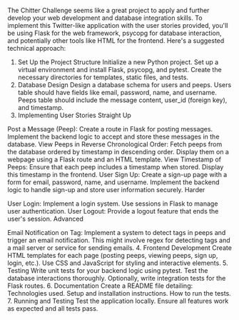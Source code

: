 

The Chitter Challenge seems like a great project to apply and further develop your web development and database integration skills. To implement this Twitter-like application with the user stories provided, you'll be using Flask for the web framework, psycopg for database interaction, and potentially other tools like HTML for the frontend. Here's a suggested technical approach:

1. Set Up the Project Structure
Initialize a new Python project.
Set up a virtual environment and install Flask, psycopg, and pytest.
Create the necessary directories for templates, static files, and tests.
2. Database Design
Design a database schema for users and peeps.
Users table should have fields like email, password, name, and username.
Peeps table should include the message content, user_id (foreign key), and timestamp.
3. Implementing User Stories
Straight Up

Post a Message (Peep):
Create a route in Flask for posting messages.
Implement the backend logic to accept and store these messages in the database.
View Peeps in Reverse Chronological Order:
Fetch peeps from the database ordered by timestamp in descending order.
Display them on a webpage using a Flask route and an HTML template.
View Timestamp of Peeps:
Ensure that each peep includes a timestamp when stored.
Display this timestamp in the frontend.
User Sign Up:
Create a sign-up page with a form for email, password, name, and username.
Implement the backend logic to handle sign-up and store user information securely.
Harder

User Login:
Implement a login system.
Use sessions in Flask to manage user authentication.
User Logout:
Provide a logout feature that ends the user's session.
Advanced

Email Notification on Tag:
Implement a system to detect tags in peeps and trigger an email notification.
This might involve regex for detecting tags and a mail server or service for sending emails.
4. Frontend Development
Create HTML templates for each page (posting peeps, viewing peeps, sign up, login, etc.).
Use CSS and JavaScript for styling and interactive elements.
5. Testing
Write unit tests for your backend logic using pytest.
Test the database interactions thoroughly.
Optionally, write integration tests for the Flask routes.
6. Documentation
Create a README file detailing:
Technologies used.
Setup and installation instructions.
How to run the tests.
7. Running and Testing
Test the application locally.
Ensure all features work as expected and all tests pass.
